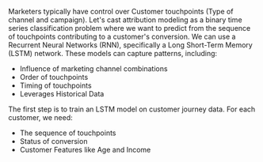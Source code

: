 Marketers typically have control over Customer touchpoints (Type of channel and campaign). Let's cast attribution modeling as a binary time series classification problem where we want to predict from the sequence of touchpoints contributing to a customer's conversion. We can use a Recurrent Neural Networks (RNN), specifically a Long Short-Term Memory (LSTM) network. These models can capture patterns, including:

* Influence of marketing channel combinations
* Order of touchpoints
* Timing of touchpoints
* Leverages Historical Data

The first step is to train an LSTM model on customer journey data. For each customer, we need:

* The sequence of touchpoints
* Status of conversion 
* Customer Features like Age and Income
